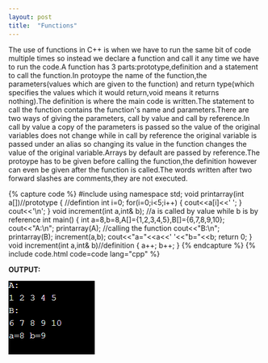 ```yaml
---
layout: post
title:  "Functions"
---
```


The use of functions in C++ is when we have to run the same bit of code multiple times so instead we declare a function and call it any time we have to run the code.A function has 3 parts:prototype,definition and a statement to call the function.In protoype the name of the function,the parameters(values which are given to the function) and return type(which specifies the values which it would return,void means it returns nothing).The definition is where the main code is written.The statement to call the function contains the function's name and parameters.There are two ways of giving the parameters, call by value and call by reference.In call by value a copy of the parameters is passed so the value of the original variables does not change while in call by reference  the original variable is passed under an alias so changing its value in the function changes the value of the original variable.Arrays by default are passed by reference.The protoype has to be given before calling the function,the definition however can even be given after the function is called.The words written after two forward slashes are comments,they are not executed.

{% capture code %}
#include<iostream>
using namespace std;
void printarray(int a[])//prototype
{                                   //defintion
    int i=0;
    for(i=0;i<5;i++)
    {
        cout<<a[i]<<' ';
    }
    cout<<'\n';
}
void increment(int a,int& b); //a is called by value while b is by reference
int main()
{
    int a=8,b=8,A[]={1,2,3,4,5},B[]={6,7,8,9,10};
    cout<<"A:\n";
    printarray(A);     //calling the function
    cout<<"B:\n";
    printarray(B);
    increment(a,b);
    cout<<"a="<<a<<' '<<"b="<<b;
    return 0;
}
void increment(int a,int& b)//definition
{
    a++;
    b++;
}
{% endcapture %}
{% include code.html code=code lang="cpp" %}

**OUTPUT:**

![output](/assets/Functions.png)